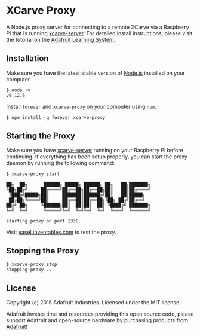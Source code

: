 # XCarve Proxy
A Node.js proxy server for connecting to a remote XCarve via a Raspberry Pi that is running [xcarve-server][1].
For detailed install instructions, please visit the tutorial on the [Adafruit Learning System][4].

## Installation

Make sure you have the latest stable version of [Node.js][3] installed on your computer.

```console
$ node -v
v0.12.6
```
Install `forever` and `xcarve-proxy` on your computer using `npm`.

```console
$ npm install -g forever xcarve-proxy
```

## Starting the Proxy
Make sure you have [xcarve-server][1] running on your Raspberry Pi before continuing. If everything has
been setup properly, you can start the proxy daemon by running the following command:

```console
$ xcarve-proxy start

██╗  ██╗      ██████╗ █████╗ ██████╗ ██╗   ██╗███████╗
╚██╗██╔╝     ██╔════╝██╔══██╗██╔══██╗██║   ██║██╔════╝
 ╚███╔╝█████╗██║     ███████║██████╔╝██║   ██║█████╗
 ██╔██╗╚════╝██║     ██╔══██║██╔══██╗╚██╗ ██╔╝██╔══╝
██╔╝ ██╗     ╚██████╗██║  ██║██║  ██║ ╚████╔╝ ███████╗
╚═╝  ╚═╝      ╚═════╝╚═╝  ╚═╝╚═╝  ╚═╝  ╚═══╝  ╚══════╝

starting proxy on port 1338...
```

Visit [easel.inventables.com][2] to test the proxy.

## Stopping the Proxy

```console
$ xcarve-proxy stop
stopping proxy...
```
## License

Copyright (c) 2015 Adafruit Industries. Licensed under the MIT license.

Adafruit invests time and resources providing this open source code,
please support Adafruit and open-source hardware by purchasing products
from [Adafruit](https://adafruit.com)!

[1]: https://github.com/adafruit/xcarve-server
[2]: http://easel.inventables.com
[3]: https://nodejs.org
[4]: https://learn.adafruit.com/control-an-xcarve-wirelessly
